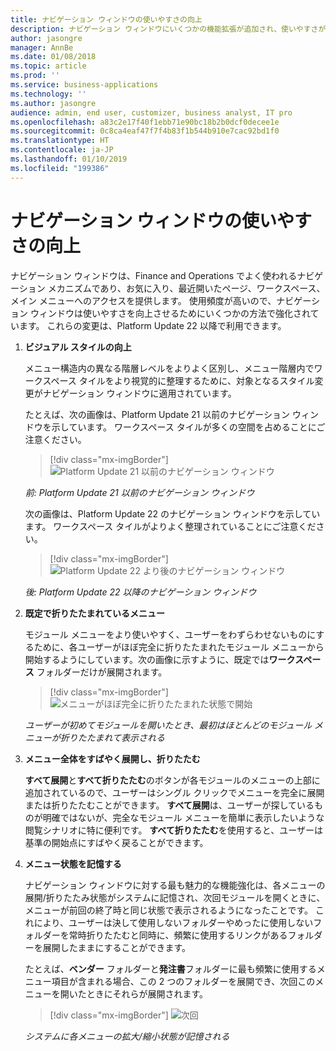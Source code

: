 ```yaml
---
title: ナビゲーション ウィンドウの使いやすさの向上
description: ナビゲーション ウィンドウにいくつかの機能拡張が追加され、使いやすさが向上しました。
author: jasongre
manager: AnnBe
ms.date: 01/08/2018
ms.topic: article
ms.prod: ''
ms.service: business-applications
ms.technology: ''
ms.author: jasongre
audience: admin, end user, customizer, business analyst, IT pro
ms.openlocfilehash: a83c2e17f40f1ebb71e90bc18b2b0dcf0decee1e
ms.sourcegitcommit: 0c8ca4eaf47f7f4b83f1b544b910e7cac92bd1f0
ms.translationtype: HT
ms.contentlocale: ja-JP
ms.lasthandoff: 01/10/2019
ms.locfileid: "199386"
---
```

# <a name="improved-usability-of-the-navigation-pane"></a>ナビゲーション ウィンドウの使いやすさの向上

ナビゲーション ウィンドウは、Finance and Operations でよく使われるナビゲーション メカニズムであり、お気に入り、最近開いたページ、ワークスペース、メイン メニューへのアクセスを提供します。 使用頻度が高いので、ナビゲーション ウィンドウは使いやすさを向上させるためにいくつかの方法で強化されています。 これらの変更は、Platform Update 22 以降で利用できます。 

1. **ビジュアル スタイルの向上**

    メニュー構造内の異なる階層レベルをよりよく区別し、メニュー階層内でワークスペース タイルをより視覚的に整理するために、対象となるスタイル変更がナビゲーション ウィンドウに適用されています。 
    
    たとえば、次の画像は、Platform Update 21 以前のナビゲーション ウィンドウを示しています。 ワークスペース タイルが多くの空間を占めることにご注意ください。

    > [!div class="mx-imgBorder"]
    > ![Platform Update 21 以前のナビゲーション ウィンドウ](media/oldNavPane.png "Platform Update 21 以前のナビゲーション ウィンドウ")

    *前: Platform Update 21 以前のナビゲーション ウィンドウ*
    
    次の画像は、Platform Update 22 のナビゲーション ウィンドウを示しています。 ワークスペース タイルがよりよく整理されていることにご注意ください。

    > [!div class="mx-imgBorder"]
    > ![Platform Update 22 より後のナビゲーション ウィンドウ](media/newNavPane.png  "Platform Update 22 より後のナビゲーション ウィンドウ")

    *後: Platform Update 22 以降のナビゲーション ウィンドウ*

2.  **既定で折りたたまれているメニュー**

    モジュール メニューをより使いやすく、ユーザーをわずらわせないものにするために、各ユーザーがほぼ完全に折りたたまれたモジュール メニューから開始するようにしています。次の画像に示すように、既定では**ワークスペース** フォルダーだけが展開されます。

    > [!div class="mx-imgBorder"]
    > ![メニューがほぼ完全に折りたたまれた状態で開始](media/collapsedNavPane.png  "メニューがほぼ完全に折りたたまれた状態で開始")

    *ユーザーが初めてモジュールを開いたとき、最初はほとんどのモジュール メニューが折りたたまれて表示される*

3.  **メニュー全体をすばやく展開し、折りたたむ**

    **すべて展開**と**すべて折りたたむ**のボタンが各モジュールのメニューの上部に追加されているので、ユーザーはシングル クリックでメニューを完全に展開または折りたたむことができます。 **すべて展開**は、ユーザーが探しているものが明確ではないが、完全なモジュール メニューを簡単に表示したいような閲覧シナリオに特に便利です。 **すべて折りたたむ**を使用すると、ユーザーは基準の開始点にすばやく戻ることができます。  

4.  **メニュー状態を記憶する** 

    ナビゲーション ウィンドウに対する最も魅力的な機能強化は、各メニューの展開/折りたたみ状態がシステムに記憶され、次回モジュールを開くときに、メニューが前回の終了時と同じ状態で表示されるようになったことです。 これにより、ユーザーは決して使用しないフォルダーやめったに使用しないフォルダーを常時折りたたむと同時に、頻繁に使用するリンクがあるフォルダーを展開したままにすることができます。
    
    たとえば、**ベンダー** フォルダーと**発注書**フォルダーに最も頻繁に使用するメニュー項目が含まれる場合、この 2 つのフォルダーを展開でき、次回このメニューを開いたときにそれらが展開されます。

    > [!div class="mx-imgBorder"]
    > ![次回](media/partialNavPane.png  "次回")

    *システムに各メニューの拡大/縮小状態が記憶される*

